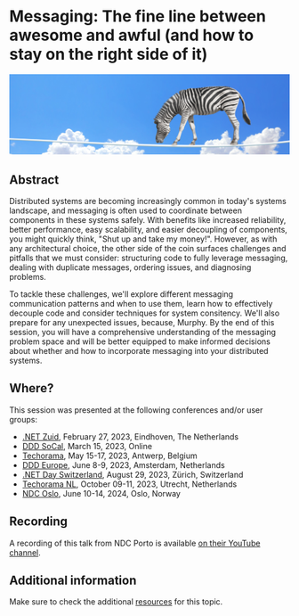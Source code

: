 # Messaging: The fine line between awesome and awful (and how to stay on the right side of it)

![fine line](messaging-fine-line-banner.jpg)

## Abstract

Distributed systems are becoming increasingly common in today's systems landscape, and messaging is often used to coordinate between components in these systems safely. With benefits like increased reliability, better performance, easy scalability, and easier decoupling of components, you might quickly think, "Shut up and take my money!". However, as with any architectural choice, the other side of the coin surfaces challenges and pitfalls that we must consider: structuring code to fully leverage messaging, dealing with duplicate messages, ordering issues, and diagnosing problems.

To tackle these challenges, we'll explore different messaging communication patterns and when to use them, learn how to effectively decouple code and consider techniques for system consitency. We'll also prepare for any unexpected issues, because, Murphy. By the end of this session, you will have a comprehensive understanding of the messaging problem space and will be better equipped to make informed decisions about whether and how to incorporate messaging into your distributed systems.

## Where?

This session was presented at the following conferences and/or user groups:

- [.NET Zuid](https://www.dotnetzuid.nl/Meeting/60/messaging-the-fine-line-between-awesome-and-awful-and-how-to-stay-on-the-right-side-of-it), February 27, 2023, Eindhoven, The Netherlands
- [DDD SoCal](https://www.meetup.com/ddd-socal/events/291671819/), March 15, 2023, Online
- [Techorama](https://techorama.be/agenda/session/messaging-the-fine-line-between-awesome-and-awful-and-how-to-stay-on-the-right-side-of-it/), May 15-17, 2023, Antwerp, Belgium
- [DDD Europe](https://2023.dddeurope.com/program/messaging-the-fine-line-between-awesome-and-awful-and-how-to-stay-on-the-right-side-of-it/), June 8-9, 2023, Amsterdam, Netherlands
- [.NET Day Switzerland](https://dotnetday.ch/speakers/laila-bourgia.html), August 29, 2023, Zürich, Switzerland
- [Techorama NL](https://techorama.nl/speakers/session/messaging-the-fine-line-between-awesome-and-awful-and-how-to-stay-on-the-right-side-of-it/), October 09-11, 2023, Utrecht, Netherlands
- [NDC Oslo](https://ndcoslo.com/agenda/messaging-the-fine-line-between-awesome-and-awful-and-how-to-stay-on-the-right-side-of-it-0yl7/0zi6yurgg78), June 10-14, 2024, Oslo, Norway

## Recording

A recording of this talk from NDC Porto is available [on their YouTube channel](https://www.youtube.com/watch?v=pImwOEsQkQo).

## Additional information

Make sure to check the additional [resources](resources) for this topic.
